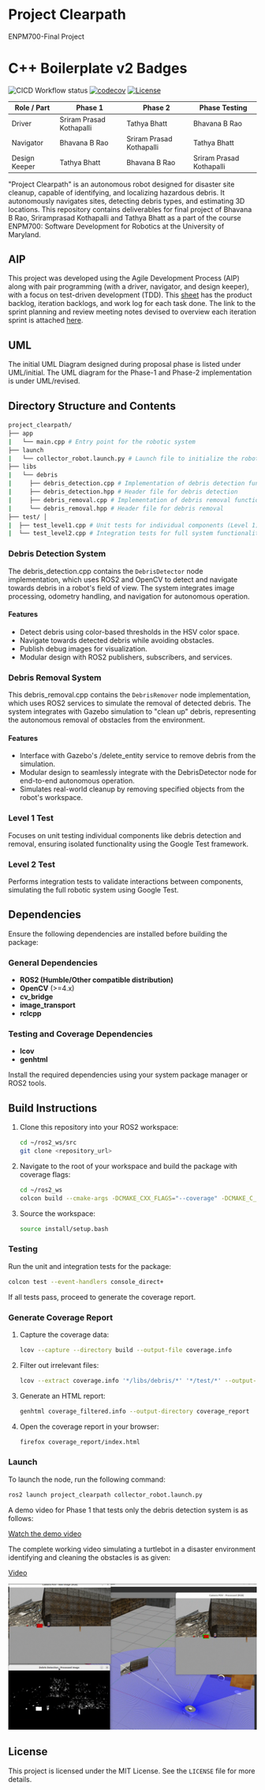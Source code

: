 
# Project Clearpath
ENPM700-Final Project

# C++ Boilerplate v2 Badges
![CICD Workflow status](https://github.com/sriramprasadkothapalli/project_clearpath/actions/workflows/run-test-and-upload-codecov.yml/badge.svg) [![codecov](https://codecov.io/gh/sriramprasadkothapalli/project_clearpath/graph/badge.svg?token=0NZGAQ9FZ2)](https://codecov.io/gh/sriramprasadkothapalli/project_clearpath) [![License](https://img.shields.io/badge/license-MIT-blue.svg)](LICENSE)

| Role / Part   | Phase 1                   | Phase 2                   | Phase Testing             |
|---------------|---------------------------|---------------------------|---------------------------|
|Driver         |Sriram Prasad Kothapalli   |Tathya Bhatt               |Bhavana B Rao              |
|Navigator      |Bhavana B Rao              |Sriram Prasad Kothapalli   |Tathya Bhatt               |
|Design Keeper  |Tathya Bhatt               |Bhavana B Rao              |Sriram Prasad Kothapalli   |



"Project Clearpath" is an autonomous robot designed for disaster site cleanup, capable of identifying, and localizing hazardous debris. It autonomously navigates sites, detecting debris types, and estimating 3D locations.
This repository contains deliverables for final project of Bhavana B Rao, Sriramprasad Kothapalli and Tathya Bhatt as a part of the course ENPM700: Software Development for Robotics at the University of Maryland.

## AIP

This project was developed using the Agile Development Process (AIP) along with pair programming (with a driver, navigator, and design keeper), with a focus on test-driven development (TDD). This [sheet](https://docs.google.com/spreadsheets/d/124zPjeAy8mCFpvf6AqBxNpdo9hfX9Y0hR05A0yxhxY0/edit?gid=0#gid=0) has the product backlog, iteration backlogs, and work log for each task done. The link to the sprint planning and review meeting notes devised to overview each iteration sprint is attached [here](https://docs.google.com/document/d/1AVcXsBQ32G4zNruy3SwoopeVLuxpyloBtEbVzfRSro4/edit?tab=t.0#heading=h.mw18pfbxwsdy).

## UML

The initial UML Diagram designed during proposal phase is listed under UML/initial. The UML diagram for the Phase-1 and Phase-2 implementation is under UML/revised.

## Directory Structure and Contents

```bash
project_clearpath/ 
├── app 
|   └── main.cpp # Entry point for the robotic system 
├── launch 
|   └── collector_robot.launch.py # Launch file to initialize the robot system 
├── libs 
|   └── debris 
|     ├── debris_detection.cpp # Implementation of debris detection functionality 
|     ├── debris_detection.hpp # Header file for debris detection 
|     ├── debris_removal.cpp # Implementation of debris removal functionality 
|     └── debris_removal.hpp # Header file for debris removal 
├── test/ │ 
|  ├── test_level1.cpp # Unit tests for individual components (Level 1) 
|  └── test_level2.cpp # Integration tests for full system functionality (Level 2)
```

### Debris Detection System

The debris_detection.cpp contains the `DebrisDetector` node implementation, which uses ROS2 and OpenCV to detect and navigate towards debris in a robot's field of view. The system integrates image processing, odometry handling, and navigation for autonomous operation.

#### Features
- Detect debris using color-based thresholds in the HSV color space.
- Navigate towards detected debris while avoiding obstacles.
- Publish debug images for visualization.
- Modular design with ROS2 publishers, subscribers, and services.

### Debris Removal System

This debris_removal.cpp contains the `DebrisRemover` node implementation, which uses ROS2 services to simulate the removal of detected debris. The system integrates with Gazebo simulation to "clean up" debris, representing the autonomous removal of obstacles from the environment.

#### Features
- Interface with Gazebo's /delete_entity service to remove debris from the simulation.
- Modular design to seamlessly integrate with the DebrisDetector node for end-to-end autonomous operation.
- Simulates real-world cleanup by removing specified objects from the robot's workspace.

### Level 1 Test

Focuses on unit testing individual components like debris detection and removal, ensuring isolated functionality using the Google Test framework.

### Level 2 Test

Performs integration tests to validate interactions between components, simulating the full robotic system using Google Test.

## Dependencies
Ensure the following dependencies are installed before building the package:

### General Dependencies
- **ROS2 (Humble/Other compatible distribution)**
- **OpenCV** (>=4.x)
- **cv_bridge**
- **image_transport**
- **rclcpp**

### Testing and Coverage Dependencies
- **lcov**
- **genhtml**

Install the required dependencies using your system package manager or ROS2 tools.


## Build Instructions

1. Clone this repository into your ROS2 workspace:
   ```bash
   cd ~/ros2_ws/src
   git clone <repository_url>
   ```

2. Navigate to the root of your workspace and build the package with coverage flags:
   ```bash
   cd ~/ros2_ws
   colcon build --cmake-args -DCMAKE_CXX_FLAGS="--coverage" -DCMAKE_C_FLAGS="--coverage" -DCMAKE_BUILD_TYPE=Debug
   ```

3. Source the workspace:
   ```bash
   source install/setup.bash
   ```

### Testing

Run the unit and integration tests for the package:
```bash
colcon test --event-handlers console_direct+
```

If all tests pass, proceed to generate the coverage report.


### Generate Coverage Report

1. Capture the coverage data:
   ```bash
   lcov --capture --directory build --output-file coverage.info
   ```

2. Filter out irrelevant files:
   ```bash
   lcov --extract coverage.info '*/libs/debris/*' '*/test/*' --output-file filtered_coverage.info
   ```

3. Generate an HTML report:
   ```bash
   genhtml coverage_filtered.info --output-directory coverage_report
   ```

4. Open the coverage report in your browser:
   ```bash
   firefox coverage_report/index.html
   ```

### Launch 

To launch the node, run the following command:
```bash
ros2 launch project_clearpath collector_robot.launch.py
```

A demo video for Phase 1 that tests only the debris detection system is as follows: 

[Watch the demo video](https://drive.google.com/file/d/1Fyi_XzjUzuUIOucaIdy7Z6o0Lr2dtfaS/view?usp=sharing)

The complete working video simulating a turtlebot in a disaster environment identifying and cleaning the obstacles is as given: 

[Video](https://drive.google.com/file/d/1M86bNoEoskpZvk5EYo5OQ4feu9Ny6GTG/view?usp=sharing)

![images/Gazebo.png](https://github.com/sriramprasadkothapalli/project_clearpath/blob/05a682f53db57a8fb8b37622f1cc39f5ca5070a5/images/Gazebo.png)

## License

This project is licensed under the MIT License. See the `LICENSE` file for more details.














